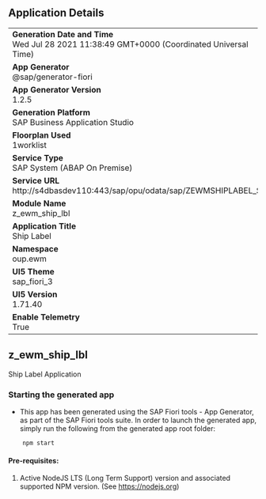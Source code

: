 ## Application Details
|               |
| ------------- |
|**Generation Date and Time**<br>Wed Jul 28 2021 11:38:49 GMT+0000 (Coordinated Universal Time)|
|**App Generator**<br>@sap/generator-fiori|
|**App Generator Version**<br>1.2.5|
|**Generation Platform**<br>SAP Business Application Studio|
|**Floorplan Used**<br>1worklist|
|**Service Type**<br>SAP System (ABAP On Premise)|
|**Service URL**<br>http://s4dbasdev110:443/sap/opu/odata/sap/ZEWMSHIPLABEL_SRV
|**Module Name**<br>z_ewm_ship_lbl|
|**Application Title**<br>Ship Label|
|**Namespace**<br>oup.ewm|
|**UI5 Theme**<br>sap_fiori_3|
|**UI5 Version**<br>1.71.40|
|**Enable Telemetry**<br>True|

## z_ewm_ship_lbl

Ship Label Application

### Starting the generated app

-   This app has been generated using the SAP Fiori tools - App Generator, as part of the SAP Fiori tools suite.  In order to launch the generated app, simply run the following from the generated app root folder:

```
    npm start
```

#### Pre-requisites:

1. Active NodeJS LTS (Long Term Support) version and associated supported NPM version.  (See https://nodejs.org)


